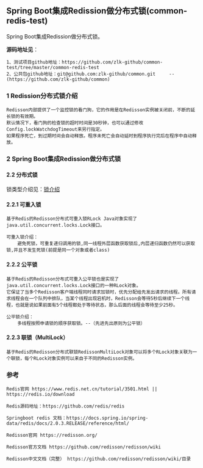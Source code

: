 ##  Spring Boot集成Redission做分布式锁(common-redis-test)

Spring Boot集成Redission做分布式锁。

**源码地址见**：

    1、测试项目github地址：https://github.com/zlk-github/common-test/tree/master/common-redis-test
    2、公共包github地址：git@github.com:zlk-github/common.git     --(https://github.com/zlk-github/common)

### 1 Redission分布式锁介绍

    Redisson内部提供了一个监控锁的看门狗，它的作用是在Redisson实例被关闭前，不断的延长锁的有效期。
    默认情况下，看门狗的检查锁的超时时间是30秒钟，也可以通过修改Config.lockWatchdogTimeout来另行指定。
    如果程序死亡，到过期时间会自动释放。程序未死亡会自动延时到程序执行完后在程序中自动释放。

### 2 Spring Boot集成Redission做分布式锁

#### 2.2 分布式锁

锁类型介绍见：[锁介绍](https://github.com/zlk-github/general-item/blob/master/src/main/java/com/zlk/jdk/thread/lock/README-LOCK.md#锁介绍)

#### 2.2.1 可重入锁

    基于Redis的Redisson分布式可重入锁RLock Java对象实现了java.util.concurrent.locks.Lock接口。

    可重入锁介绍：
        避免死锁，可重复递归调用的锁,同一线程外层函数获取锁后,内层递归函数仍然可以获取锁,并且不发生死锁(前提是同一个对象或者class)

#### 2.2.2 公平锁

    基于Redis的Redisson分布式可重入公平锁也是实现了java.util.concurrent.locks.Lock接口的一种RLock对象。
    它保证了当多个Redisson客户端线程同时请求加锁时，优先分配给先发出请求的线程。所有请求线程会在一个队列中排队，当某个线程出现宕机时，Redisson会等待5秒后继续下一个线程，也就是说如果前面有5个线程都处于等待状态，那么后面的线程会等待至少25秒。

    公平锁介绍：
        多线程按照申请锁的顺序获取锁。--（先进先出原则为公平锁）

#### 2.2.3 联锁（MultiLock）

    基于Redis的Redisson分布式联锁RedissonMultiLock对象可以将多个RLock对象关联为一个联锁，每个RLock对象实例可以来自于不同的Redisson实例。




### 参考

    Redis官网 https://www.redis.net.cn/tutorial/3501.html || https://redis.io/download
    
    Redis源码地址：https://github.com/redis/redis
    
    Springboot redis 文档：https://docs.spring.io/spring-data/redis/docs/2.0.3.RELEASE/reference/html/

    Redisson官网 https://redisson.org/

    Redisson官方文档 https://github.com/redisson/redisson/wiki

    Redisson中文文档（完整） https://github.com/redisson/redisson/wiki/目录
